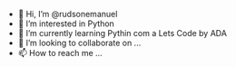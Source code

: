 - 👋 Hi, I’m @rudsonemanuel
- 👀 I’m interested in  Python
- 🌱 I’m currently learning  Pythin com a Lets Code by ADA
- 💞️ I’m looking to collaborate on ...
- 📫 How to reach me ...

<!---
rudsonemanuel/rudsonemanuel is a ✨ special ✨ repository because its `README.md` (this file) appears on your GitHub profile.
You can click the Preview link to take a look at your changes.
--->
